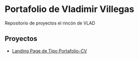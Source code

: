 # Portafolio de Vladimir Villegas

Repositorio de proyectos el rincón de VLAD

## Proyectos
- [Landing Page de Tipo Portafolio-CV ](https://Vlvill.github.io/portafolio-vlvill)
